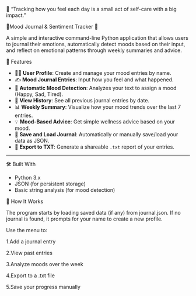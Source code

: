 
💙 “Tracking how you feel each day is a small act of self-care with a big impact.”



🙂Mood Journal & Sentiment Tracker 📘

A simple and interactive command-line Python application that allows users to journal their emotions, automatically detect moods based on their input, and reflect on emotional patterns through weekly summaries and advice.



📌 Features

- 🧍‍♀️ **User Profile**: Create and manage your mood entries by name.
- ✍️ **Mood Journal Entries**: Input how you feel and what happened.
- 🤖 **Automatic Mood Detection**: Analyzes your text to assign a mood (Happy, Sad, Tired).
- 📆 **View History**: See all previous journal entries by date.
- 📊 **Weekly Summary**: Visualize how your mood trends over the last 7 entries.
- 💡 **Mood-Based Advice**: Get simple wellness advice based on your mood.
- 💾 **Save and Load Journal**: Automatically or manually save/load your data as JSON.
- 📄 **Export to TXT**: Generate a shareable `.txt` report of your entries.

---

 🛠️ Built With

- Python 3.x
- JSON (for persistent storage)
- Basic string analysis (for mood detection)

🧪 How It Works

The program starts by loading saved data (if any) from journal.json.
If no journal is found, it prompts for your name to create a new profile.

Use the menu to:

1.Add a journal entry

2.View past entries

3.Analyze moods over the week

4.Export to a .txt file

5.Save your progress manually






